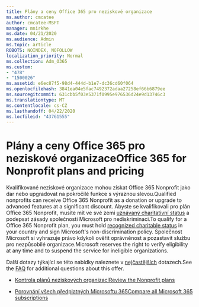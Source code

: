 ```yaml
---
title: Plány a ceny Office 365 pro neziskové organizace
ms.author: cmcatee
author: cmcatee-MSFT
manager: mnirkhe
ms.date: 04/21/2020
ms.audience: Admin
ms.topic: article
ROBOTS: NOINDEX, NOFOLLOW
localization_priority: Normal
ms.collection: Adm_O365
ms.custom:
- "478"
- "1500026"
ms.assetid: e6ec87f5-98d4-444d-b1e7-dc36cd60f064
ms.openlocfilehash: 3841ea04e5fac7492372adaa27258ef66b6879ee
ms.sourcegitcommit: 631cbb5f03e5371f0995e976536d24e9d13746c3
ms.translationtype: MT
ms.contentlocale: cs-CZ
ms.lasthandoff: 04/22/2020
ms.locfileid: "43761555"
---
```

# <a name="office-365-for-nonprofit-plans-and-pricing"></a><span data-ttu-id="85b58-102">Plány a ceny Office 365 pro neziskové organizace</span><span class="sxs-lookup"><span data-stu-id="85b58-102">Office 365 for Nonprofit plans and pricing</span></span>

<span data-ttu-id="85b58-103">Kvalifikované neziskové organizace mohou získat Office 365 Nonprofit jako dar nebo upgradovat na pokročilé funkce s výraznou slevou.</span><span class="sxs-lookup"><span data-stu-id="85b58-103">Qualified nonprofits can receive Office 365 Nonprofit as a donation or upgrade to advanced features at a significant discount.</span></span> <span data-ttu-id="85b58-104">Abyste se kvalifikovali pro plán Office 365 Nonprofit, musíte mít ve své zemi [uznávaný charitativní status](https://go.microsoft.com/fwlink/p/?LinkID=330253) a podepsat zásady společnosti Microsoft pro nediskriminaci.</span><span class="sxs-lookup"><span data-stu-id="85b58-104">To qualify for a Office 365 Nonprofit plan, you must hold [recognized charitable status](https://go.microsoft.com/fwlink/p/?LinkID=330253) in your country and sign Microsoft's non-discrimination policy.</span></span> <span data-ttu-id="85b58-105">Společnost Microsoft si vyhrazuje právo kdykoli ověřit oprávněnost a pozastavit službu pro nezpůsobilé organizace.</span><span class="sxs-lookup"><span data-stu-id="85b58-105">Microsoft reserves the right to verify eligibility at any time and to suspend the service for ineligible organizations.</span></span>
  
<span data-ttu-id="85b58-106">Další dotazy týkající se této nabídky naleznete v [nejčastějších](https://products.office.com/nonprofit/office-365-nonprofit) dotazech.</span><span class="sxs-lookup"><span data-stu-id="85b58-106">See the [FAQ](https://products.office.com/nonprofit/office-365-nonprofit) for additional questions about this offer.</span></span>
  
- [<span data-ttu-id="85b58-107">Kontrola plánů neziskových organizací</span><span class="sxs-lookup"><span data-stu-id="85b58-107">Review the Nonprofit plans</span></span>](https://products.office.com/nonprofit/office-365-nonprofit-plans-and-pricing?tab=1)

- [<span data-ttu-id="85b58-108">Porovnání všech předplatných Microsoftu 365</span><span class="sxs-lookup"><span data-stu-id="85b58-108">Compare all Microsoft 365 subscriptions</span></span>](https://products.office.com/business/compare-more-office-365-for-business-plans)